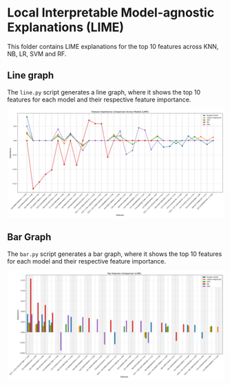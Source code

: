 # Local Interpretable Model-agnostic Explanations (LIME)

This folder contains LIME explanations for the top 10 features across KNN, NB, LR, SVM and RF.

## Line graph

The `line.py` script generates a line graph, where it shows the top 10 features for each model and their respective feature importance.

![Line Graph Lime Feature Comparison](figures/species/lime_feature_comparison_line.png)

## Bar Graph

The `bar.py` script generates a bar graph, where it shows the top 10 features for each model and their respective feature importance.

![Bar Graph Lime Feature Comparison](figures/species/lime_feature_comparison_bar.png)
